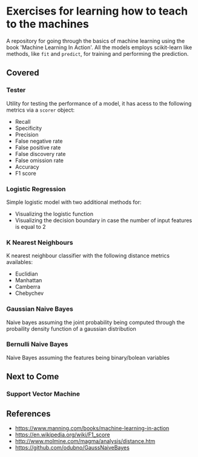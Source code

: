 # Exercises for learning how to teach to the machines
A repository for going through the basics of machine learning using the book 'Machine Learning In Action'. All the models employs scikit-learn like methods, like `fit` and `predict`, for training and performing the prediction.

## Covered

### Tester
Utility for testing the performance of a model, it has acess to the following metrics via a `scorer` object:
- Recall
- Specificity
- Precision
- False negative rate
- False positive rate
- False discovery rate
- False omission rate
- Accuracy
- F1 score

### Logistic Regression
Simple logistic model with two additional methods for:
- Visualizing the logistic function
- Visualizing the decision boundary in case the number of input features is equal to 2

### K Nearest Neighbours
K nearest neighbour classifier with the following distance metrics availables:
  - Euclidian
  - Manhattan
  - Camberra
  - Chebychev

### Gaussian Naive Bayes
Naive bayes assuming the joint probability being computed through the probaility density function of a gaussian distribution

### Bernulli Naive Bayes
Naive Bayes assuming the features being binary/bolean variables

## Next to Come

### Support Vector Machine

## References

* https://www.manning.com/books/machine-learning-in-action
* https://en.wikipedia.org/wiki/F1_score
* http://www.molmine.com/magma/analysis/distance.htm
* https://github.com/odubno/GaussNaiveBayes


